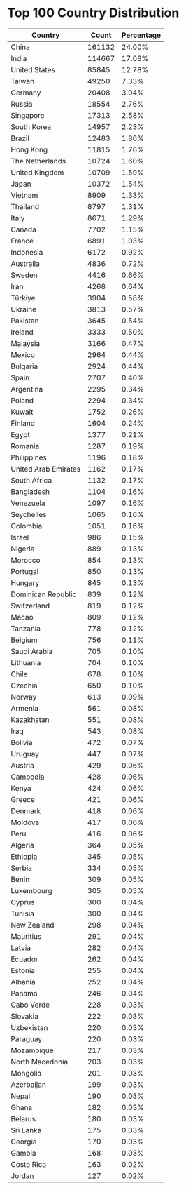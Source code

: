 # Top 100 Country Distribution
| Country | Count | Percentage |
|----|----|----|
| China | 161132 | 24.00% |
| India | 114667 | 17.08% |
| United States | 85845 | 12.78% |
| Taiwan | 49250 | 7.33% |
| Germany | 20408 | 3.04% |
| Russia | 18554 | 2.76% |
| Singapore | 17313 | 2.58% |
| South Korea | 14957 | 2.23% |
| Brazil | 12483 | 1.86% |
| Hong Kong | 11815 | 1.76% |
| The Netherlands | 10724 | 1.60% |
| United Kingdom | 10709 | 1.59% |
| Japan | 10372 | 1.54% |
| Vietnam | 8909 | 1.33% |
| Thailand | 8797 | 1.31% |
| Italy | 8671 | 1.29% |
| Canada | 7702 | 1.15% |
| France | 6891 | 1.03% |
| Indonesia | 6172 | 0.92% |
| Australia | 4836 | 0.72% |
| Sweden | 4416 | 0.66% |
| Iran | 4268 | 0.64% |
| Türkiye | 3904 | 0.58% |
| Ukraine | 3813 | 0.57% |
| Pakistan | 3645 | 0.54% |
| Ireland | 3333 | 0.50% |
| Malaysia | 3166 | 0.47% |
| Mexico | 2964 | 0.44% |
| Bulgaria | 2924 | 0.44% |
| Spain | 2707 | 0.40% |
| Argentina | 2295 | 0.34% |
| Poland | 2294 | 0.34% |
| Kuwait | 1752 | 0.26% |
| Finland | 1604 | 0.24% |
| Egypt | 1377 | 0.21% |
| Romania | 1287 | 0.19% |
| Philippines | 1196 | 0.18% |
| United Arab Emirates | 1162 | 0.17% |
| South Africa | 1132 | 0.17% |
| Bangladesh | 1104 | 0.16% |
| Venezuela | 1097 | 0.16% |
| Seychelles | 1065 | 0.16% |
| Colombia | 1051 | 0.16% |
| Israel | 986 | 0.15% |
| Nigeria | 889 | 0.13% |
| Morocco | 854 | 0.13% |
| Portugal | 850 | 0.13% |
| Hungary | 845 | 0.13% |
| Dominican Republic | 839 | 0.12% |
| Switzerland | 819 | 0.12% |
| Macao | 809 | 0.12% |
| Tanzania | 778 | 0.12% |
| Belgium | 756 | 0.11% |
| Saudi Arabia | 705 | 0.10% |
| Lithuania | 704 | 0.10% |
| Chile | 678 | 0.10% |
| Czechia | 650 | 0.10% |
| Norway | 613 | 0.09% |
| Armenia | 561 | 0.08% |
| Kazakhstan | 551 | 0.08% |
| Iraq | 543 | 0.08% |
| Bolivia | 472 | 0.07% |
| Uruguay | 447 | 0.07% |
| Austria | 429 | 0.06% |
| Cambodia | 428 | 0.06% |
| Kenya | 424 | 0.06% |
| Greece | 421 | 0.06% |
| Denmark | 418 | 0.06% |
| Moldova | 417 | 0.06% |
| Peru | 416 | 0.06% |
| Algeria | 364 | 0.05% |
| Ethiopia | 345 | 0.05% |
| Serbia | 334 | 0.05% |
| Benin | 309 | 0.05% |
| Luxembourg | 305 | 0.05% |
| Cyprus | 300 | 0.04% |
| Tunisia | 300 | 0.04% |
| New Zealand | 298 | 0.04% |
| Mauritius | 291 | 0.04% |
| Latvia | 282 | 0.04% |
| Ecuador | 262 | 0.04% |
| Estonia | 255 | 0.04% |
| Albania | 252 | 0.04% |
| Panama | 246 | 0.04% |
| Cabo Verde | 228 | 0.03% |
| Slovakia | 222 | 0.03% |
| Uzbekistan | 220 | 0.03% |
| Paraguay | 220 | 0.03% |
| Mozambique | 217 | 0.03% |
| North Macedonia | 203 | 0.03% |
| Mongolia | 201 | 0.03% |
| Azerbaijan | 199 | 0.03% |
| Nepal | 190 | 0.03% |
| Ghana | 182 | 0.03% |
| Belarus | 180 | 0.03% |
| Sri Lanka | 175 | 0.03% |
| Georgia | 170 | 0.03% |
| Gambia | 168 | 0.03% |
| Costa Rica | 163 | 0.02% |
| Jordan | 127 | 0.02% |
